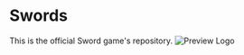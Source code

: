 # Swords
This is the official Sword game's repository.
![Preview Logo](https://drive.google.com/file/d/1KtfO-n-syyiI6QLvoqiHPlcY9kH1uwfv/view?usp=sharing)
